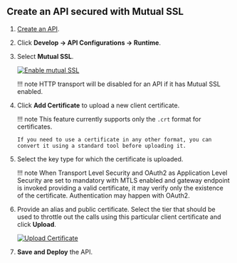 ## Create an API secured with Mutual SSL

1.  [Create an API]({{base_path}}/manage-apis/design/create-api/create-rest-api/create-a-rest-api/).
2.  Click **Develop -> API Configurations -> Runtime**.
3.  Select **Mutual SSL**.
    
     [![Enable mutual SSL](../../../../assets/img/learn/enable-mutual-ssl.png)]({{base_path}}/assets/img/learn/enable-mutual-ssl.png)

    !!! note
          HTTP transport will be disabled for an API if it has Mutual SSL enabled.

4.  Click **Add Certificate** to upload a new client certificate.
    
    !!! note
        This feature currently supports only the `.crt` format for certificates.

        If you need to use a certificate in any other format, you can convert it using a standard tool before uploading it.


5.  Select the key type for which the certificate is uploaded.
    
    !!! note
        When Transport Level Security and OAuth2 as Application Level Security are set to mandatory with MTLS enabled and gateway endpoint is invoked providing a valid certificate, it may verify only the existence of the certificate. 
        Authentication may happen with OAuth2.


6. Provide an alias and public certificate. Select the tier that should be used to throttle out the calls using this particular client certificate and click **Upload**.
    
     [![Upload Certificate](../../../../assets/img/learn/upload-certificate.png)]({{base_path}}/assets/img/learn/upload-certificate.png)
    
6.  **Save and Deploy** the API.

